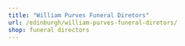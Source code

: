 ```yaml
---
title: "William Purves Funeral Diretors"
url: /edinburgh/william-purves-funeral-diretors/
shop: funeral directors
---
```

